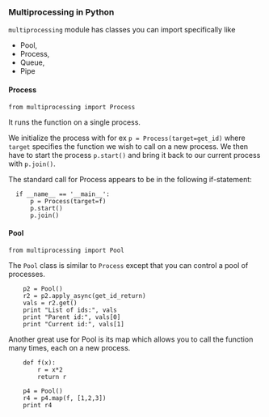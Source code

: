 ### Multiprocessing in Python

`multiprocessing` module has classes you can import specifically like

* Pool,
* Process,
* Queue,
* Pipe

#### Process

`from multiprocessing import Process`

It runs the function on a single process.

We initialize the process with for ex `p = Process(target=get_id)`
where `target` specifies the function we wish to call on a new process.
We then have to start the process `p.start()` and bring it back to our current process with `p.join()`.



The standard call for Process appears to be in the following if-statement:

      if __name__ == '__main__':
          p = Process(target=f)
          p.start()
          p.join()


#### Pool

`from multiprocessing import Pool`

The `Pool` class is similar to `Process` except that you can control a pool of processes.


        p2 = Pool()
        r2 = p2.apply_async(get_id_return)
        vals = r2.get()
        print "List of ids:", vals
        print "Parent id:", vals[0]
        print "Current id:", vals[1]

Another great use for Pool is its map which allows you to call the function many times, each on a new process.

        def f(x):
            r = x*2
            return r

        p4 = Pool()
        r4 = p4.map(f, [1,2,3])
        print r4
